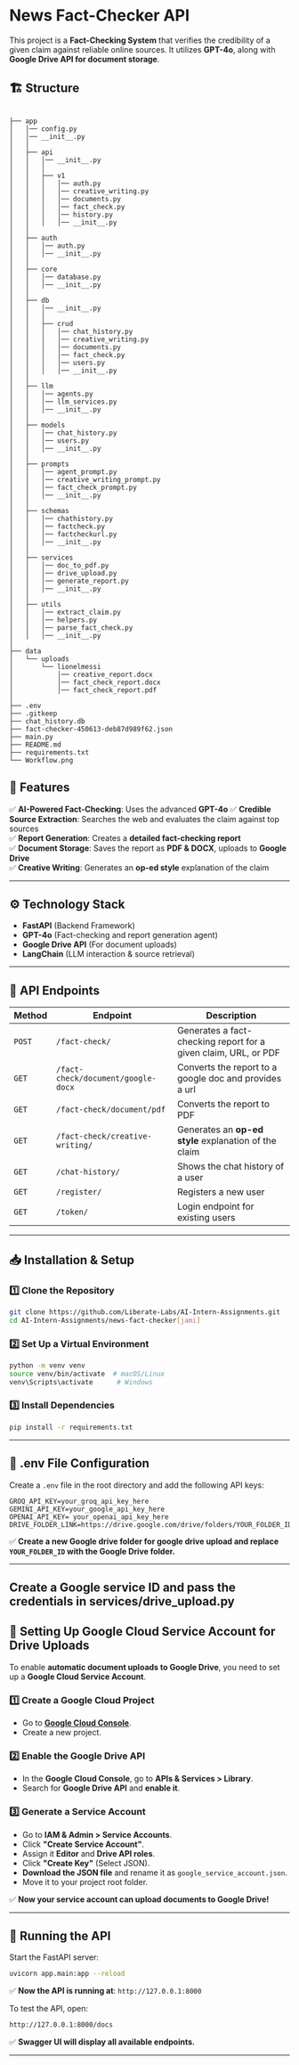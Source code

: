 
# **News Fact-Checker API**
This project is a **Fact-Checking System** that verifies the credibility of a given claim against reliable online sources. It utilizes **GPT-4o**, along with **Google Drive API for document storage**.


## **🏗️ Structure**
```

├── app
│   │── config.py
│   │── __init__.py
│   │
│   ├── api
│   │   │── __init__.py
│   │   │
│   │   ├── v1
│   │   │   │── auth.py
│   │   │   │── creative_writing.py
│   │   │   │── documents.py
│   │   │   │── fact_check.py
│   │   │   │── history.py
│   │   │   │── __init__.py
│   │
│   ├── auth
│   │   │── auth.py
│   │   │── __init__.py
│   │
│   ├── core
│   │   │── database.py
│   │   │── __init__.py
│   │
│   ├── db
│   │   │── __init__.py
│   │   │
│   │   ├── crud
│   │   │   │── chat_history.py
│   │   │   │── creative_writing.py
│   │   │   │── documents.py
│   │   │   │── fact_check.py
│   │   │   │── users.py
│   │   │   │── __init__.py
│   │
│   ├── llm
│   │   │── agents.py
│   │   │── llm_services.py
│   │   │── __init__.py
│   │
│   ├── models
│   │   │── chat_history.py
│   │   │── users.py
│   │   │── __init__.py
│   │
│   ├── prompts
│   │   │── agent_prompt.py
│   │   │── creative_writing_prompt.py
│   │   │── fact_check_prompt.py
│   │   │── __init__.py
│   │
│   ├── schemas
│   │   │── chathistory.py
│   │   │── factcheck.py
│   │   │── factcheckurl.py
│   │   │── __init__.py
│   │
│   ├── services
│   │   │── doc_to_pdf.py
│   │   │── drive_upload.py
│   │   │── generate_report.py
│   │   │── __init__.py
│   │
│   ├── utils
│   │   │── extract_claim.py
│   │   │── helpers.py
│   │   │── parse_fact_check.py
│   │   │── __init__.py
│
├── data
│   └── uploads
│       └── lionelmessi
│           │── creative_report.docx
│           │── fact_check_report.docx
│           │── fact_check_report.pdf
│
├── .env
├── .gitkeep
├── chat_history.db
├── fact-checker-450613-deb87d989f62.json
├── main.py
├── README.md
├── requirements.txt
└── Workflow.png

```

## **🚀 Features**
✅ **AI-Powered Fact-Checking**: Uses the advanced **GPT-4o**
✅ **Credible Source Extraction**: Searches the web and evaluates the claim against top sources  
✅ **Report Generation**: Creates a **detailed fact-checking report**  
✅ **Document Storage**: Saves the report as **PDF & DOCX**, uploads to **Google Drive**  
✅ **Creative Writing**: Generates an **op-ed style** explanation of the claim  

---

## **⚙️ Technology Stack**
- **FastAPI** (Backend Framework)
- **GPT-4o** (Fact-checking and report generation agent)
- **Google Drive API** (For document uploads)
- **LangChain** (LLM interaction & source retrieval)

---

## **📂 API Endpoints**
| **Method** | **Endpoint** | **Description** |
|------------|-------------|----------------|
| `POST` | `/fact-check/` | Generates a fact-checking report for a given claim, URL, or PDF |
| `GET` | `/fact-check/document/google-docx` | Converts the report to a google doc and provides a url |
| `GET` | `/fact-check/document/pdf` | Converts the report to PDF |
| `GET` | `/fact-check/creative-writing/` | Generates an **op-ed style** explanation of the claim |
| `GET` | `/chat-history/` | Shows the chat history of a user |
| `GET` | `/register/` | Registers a new user |
| `GET` | `/token/` | Login endpoint for existing users |

---

## **📥 Installation & Setup**
### **1️⃣ Clone the Repository**
```bash
git clone https://github.com/Liberate-Labs/AI-Intern-Assignments.git
cd AI-Intern-Assignments/news-fact-checker[jami]
```

### **2️⃣ Set Up a Virtual Environment**
```bash
python -m venv venv
source venv/bin/activate  # macOS/Linux
venv\Scripts\activate      # Windows
```

### **3️⃣ Install Dependencies**
```bash
pip install -r requirements.txt
```

---

## **🔑 .env File Configuration**
Create a `.env` file in the root directory and add the following API keys:

```
GROQ_API_KEY=your_groq_api_key_here
GEMINI_API_KEY=your_google_api_key_here
OPENAI_API_KEY= your_openai_api_key_here
DRIVE_FOLDER_LINK=https://drive.google.com/drive/folders/YOUR_FOLDER_ID
```
✅ **Create a new Google drive folder for google drive upload and replace `YOUR_FOLDER_ID` with the Google Drive folder.**

---

## Create a Google service ID and pass the credentials in services/drive_upload.py
## **📁 Setting Up Google Cloud Service Account for Drive Uploads**
To enable **automatic document uploads to Google Drive**, you need to set up a **Google Cloud Service Account**.

### **1️⃣ Create a Google Cloud Project**
- Go to **[Google Cloud Console](https://console.cloud.google.com/)**.
- Create a new project.

### **2️⃣ Enable the Google Drive API**
- In the **Google Cloud Console**, go to **APIs & Services > Library**.
- Search for **Google Drive API** and **enable it**.

### **3️⃣ Generate a Service Account**
- Go to **IAM & Admin > Service Accounts**.
- Click **"Create Service Account"**.
- Assign it **Editor** and **Drive API roles**.
- Click **"Create Key"** (Select JSON).
- **Download the JSON file** and rename it as `google_service_account.json`.
- Move it to your project root folder.

✅ **Now your service account can upload documents to Google Drive!**  

---

## **🚀 Running the API**
Start the FastAPI server:
```bash
uvicorn app.main:app --reload
```
✅ **Now the API is running at**: `http://127.0.0.1:8000`

To test the API, open:
```bash
http://127.0.0.1:8000/docs
```
✅ **Swagger UI will display all available endpoints.**

---
